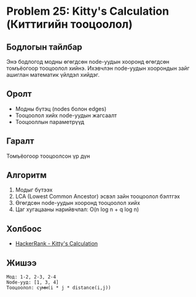 # Problem 25: Kitty's Calculation (Киттигийн тооцоолол)

## Бодлогын тайлбар

Энэ бодлогод модны өгөгдсөн node-уудын хооронд өгөгдсөн томъёогоор тооцоолол хийнэ. Ихэвчлэн node-уудын хоорондын зайг ашиглан математик үйлдэл хийдэг.

## Оролт

- Модны бүтэц (nodes болон edges)
- Тооцоолол хийх node-уудын жагсаалт
- Тооцооллын параметрүүд

## Гаралт

Томъёогоор тооцоолсон үр дүн

## Алгоритм

1. Модыг бүтээх
2. LCA (Lowest Common Ancestor) эсвэл зайн тооцоолол бэлтгэх
3. Өгөгдсөн node-уудын хооронд тооцоолол хийх
4. Цаг хугацааны нарийвчлал: O(n log n + q log n)

## Холбоос

- [HackerRank - Kitty's Calculation](https://www.hackerrank.com/challenges/kittys-calculations-on-a-tree)

## Жишээ

```
Мод: 1-2, 2-3, 2-4
Node-ууд: [1, 3, 4]
Тооцоолол: сумм(i * j * distance(i,j))
```
